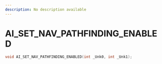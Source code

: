 ```yaml
---
description: No description available 
---
```


# AI_SET_NAV_PATHFINDING_ENABLED

```cpp
void AI_SET_NAV_PATHFINDING_ENABLED(int _Unk0, int _Unk1);
```